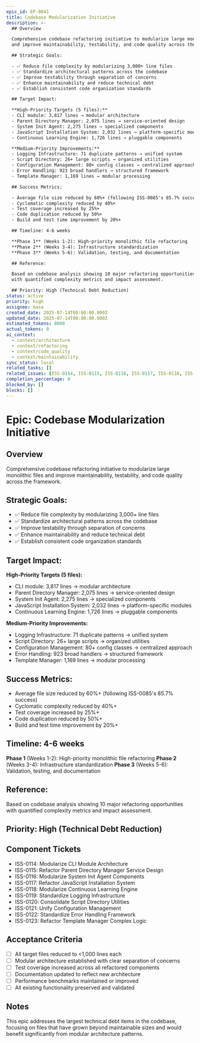 ```yaml
---
epic_id: EP-0041
title: Codebase Modularization Initiative
description: >-
  ## Overview

  Comprehensive codebase refactoring initiative to modularize large monolithic files
  and improve maintainability, testability, and code quality across the framework.

  ## Strategic Goals:

  - ✅ Reduce file complexity by modularizing 3,000+ line files
  - ✅ Standardize architectural patterns across the codebase
  - ✅ Improve testability through separation of concerns
  - ✅ Enhance maintainability and reduce technical debt
  - ✅ Establish consistent code organization standards

  ## Target Impact:

  **High-Priority Targets (5 files):**
  - CLI module: 3,817 lines → modular architecture
  - Parent Directory Manager: 2,075 lines → service-oriented design
  - System Init Agent: 2,275 lines → specialized components
  - JavaScript Installation System: 2,032 lines → platform-specific modules
  - Continuous Learning Engine: 1,726 lines → pluggable components

  **Medium-Priority Improvements:**
  - Logging Infrastructure: 71 duplicate patterns → unified system
  - Script Directory: 26+ large scripts → organized utilities
  - Configuration Management: 80+ config classes → centralized approach
  - Error Handling: 923 broad handlers → structured framework
  - Template Manager: 1,169 lines → modular processing

  ## Success Metrics:

  - Average file size reduced by 60%+ (following ISS-0085's 85.7% success)
  - Cyclomatic complexity reduced by 40%+
  - Test coverage increased by 25%+
  - Code duplication reduced by 50%+
  - Build and test time improvement by 20%+

  ## Timeline: 4-6 weeks

  **Phase 1** (Weeks 1-2): High-priority monolithic file refactoring
  **Phase 2** (Weeks 3-4): Infrastructure standardization
  **Phase 3** (Weeks 5-6): Validation, testing, and documentation

  ## Reference:

  Based on codebase analysis showing 10 major refactoring opportunities
  with quantified complexity metrics and impact assessment.

  ## Priority: High (Technical Debt Reduction)
status: active
priority: high
assignee: masa
created_date: 2025-07-14T00:00:00.000Z
updated_date: 2025-07-14T00:00:00.000Z
estimated_tokens: 8000
actual_tokens: 0
ai_context:
  - context/architecture
  - context/refactoring
  - context/code_quality
  - context/maintainability
sync_status: local
related_tasks: []
related_issues: [ISS-0114, ISS-0115, ISS-0116, ISS-0117, ISS-0118, ISS-0119, ISS-0120, ISS-0121, ISS-0122, ISS-0123]
completion_percentage: 0
blocked_by: []
blocks: []
---
```


# Epic: Codebase Modularization Initiative

## Overview
Comprehensive codebase refactoring initiative to modularize large monolithic files and improve maintainability, testability, and code quality across the framework.

## Strategic Goals:
- ✅ Reduce file complexity by modularizing 3,000+ line files
- ✅ Standardize architectural patterns across the codebase
- ✅ Improve testability through separation of concerns
- ✅ Enhance maintainability and reduce technical debt
- ✅ Establish consistent code organization standards

## Target Impact:

**High-Priority Targets (5 files):**
- CLI module: 3,817 lines → modular architecture
- Parent Directory Manager: 2,075 lines → service-oriented design
- System Init Agent: 2,275 lines → specialized components
- JavaScript Installation System: 2,032 lines → platform-specific modules
- Continuous Learning Engine: 1,726 lines → pluggable components

**Medium-Priority Improvements:**
- Logging Infrastructure: 71 duplicate patterns → unified system
- Script Directory: 26+ large scripts → organized utilities
- Configuration Management: 80+ config classes → centralized approach
- Error Handling: 923 broad handlers → structured framework
- Template Manager: 1,169 lines → modular processing

## Success Metrics:
- Average file size reduced by 60%+ (following ISS-0085's 85.7% success)
- Cyclomatic complexity reduced by 40%+
- Test coverage increased by 25%+
- Code duplication reduced by 50%+
- Build and test time improvement by 20%+

## Timeline: 4-6 weeks

**Phase 1** (Weeks 1-2): High-priority monolithic file refactoring
**Phase 2** (Weeks 3-4): Infrastructure standardization
**Phase 3** (Weeks 5-6): Validation, testing, and documentation

## Reference:
Based on codebase analysis showing 10 major refactoring opportunities with quantified complexity metrics and impact assessment.

## Priority: High (Technical Debt Reduction)

## Component Tickets
- ISS-0114: Modularize CLI Module Architecture
- ISS-0115: Refactor Parent Directory Manager Service Design
- ISS-0116: Modularize System Init Agent Components
- ISS-0117: Refactor JavaScript Installation System
- ISS-0118: Modularize Continuous Learning Engine
- ISS-0119: Standardize Logging Infrastructure
- ISS-0120: Consolidate Script Directory Utilities
- ISS-0121: Unify Configuration Management
- ISS-0122: Standardize Error Handling Framework
- ISS-0123: Refactor Template Manager Complex Logic

## Acceptance Criteria
- [ ] All target files reduced to <1,000 lines each
- [ ] Modular architecture established with clear separation of concerns
- [ ] Test coverage increased across all refactored components
- [ ] Documentation updated to reflect new architecture
- [ ] Performance benchmarks maintained or improved
- [ ] All existing functionality preserved and validated

## Notes
This epic addresses the largest technical debt items in the codebase, focusing on files that have grown beyond maintainable sizes and would benefit significantly from modular architecture patterns.